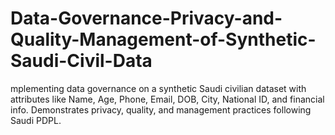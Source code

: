 # Data-Governance-Privacy-and-Quality-Management-of-Synthetic-Saudi-Civil-Data
mplementing data governance on a synthetic Saudi civilian dataset with attributes like Name, Age, Phone, Email, DOB, City, National ID, and financial info. Demonstrates privacy, quality, and management practices following Saudi PDPL.
